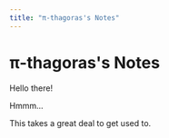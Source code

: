 ```yaml
---
title: "π-thagoras's Notes"
---
```


# π-thagoras's Notes

Hello there!

Hmmm...

This takes a great deal to get used to.



